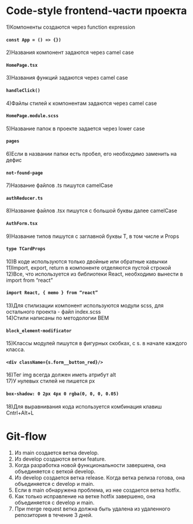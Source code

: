 # Code-style frontend-части проекта
1)Компоненты создаются через function expression 
#### `const App = () => {})`
2)Названия компонент задаются через camel case 
#### `HomePage.tsx`
3)Названия функций задаются через camel case 
#### `handleClick()`
4)Файлы стилей к компонентам задаются через camel case 
#### `HomePage.module.scss`
5)Название папок в проекте задается через lower case
#### `pages`
6)Если в названии папки есть пробел, его необходимо заменить на дефис
#### `not-found-page`
7)Название файлов .ts пишутся camelCase
#### `authReducer.ts`
8)Название  файлов .tsx пишутся с большой буквы далее camelCase
#### `AuthForm.tsx`
9)Название типов пишутся с заглавной буквы T, в том числе и Props
#### `type TCardProps`
10)В коде используются только двойные или обратные кавычки\
11)Import, export, return в компоненте отделяются пустой строкой\
12)Все, что используется из библиотеки React, необходимо вынести в import from “react”
#### `import React, { memo } from “react”`
13)Для стилизации компонент используются модули scss, для остального проекта - файл index.scss\
14)Стили написаны по методологии BEM
#### `block_element-modificator`
15)Классы модулей пишутся в фигурных скобках, с s. в начале каждого класса. 
#### `<div className={s.form__button_red}/>`
16)Тег img всегда должен иметь атрибут alt\
17)У нулевых стилей не пишется px 
#### `box-shadow: 0 2px 4px 0 rgba(0, 0, 0, 0.05)`
18)Для выравнивания кода используется комбинация клавиш Cntrl+Alt+L

# Git-flow
1) Из main создается ветка develop.
2) Из develop создаются ветки feature.
3) Когда разработка новой функциональности завершена, она объединяется с веткой develop.
4) Из develop создается ветка release. Когда ветка релиза готова, она объединяется с develop и main.
5) Если в main обнаружена проблема, из нее создается ветка hotfix.
6) Как только исправление на ветке hotfix завершено, она объединяется с develop и main.
7) При merge request ветка должна быть удалена из удаленного репозитория в течение 3 дней. 